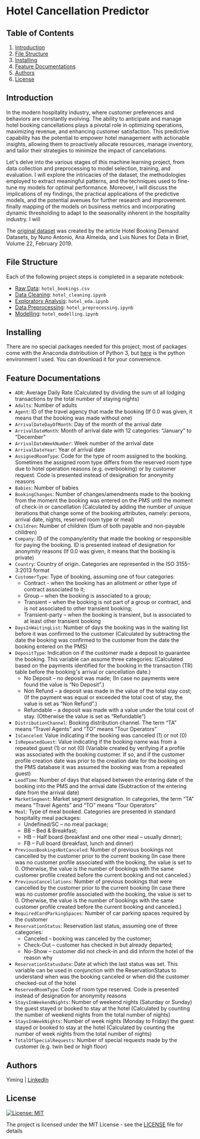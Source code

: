 # Hotel Cancellation Predictor

## Table of Contents
1. [Introduction](#Introduction)
2. [File Structure](#FileStructure)
3. [Installing](#Installing)
4. [Feature Documentations](#FeatureDocumentations)
5. [Authors](#Authors)
6. [License](#License)

<a name="Introduction"></a>
## Introduction
In the modern hospitality industry, where customer preferences and behaviors are constantly evolving. The ability to anticipate and manage hotel booking cancellations plays a pivotal role in optimizing operations, maximizing revenue, and enhancing customer satisfaction. This predictive capability has the potential to empower hotel management with actionable insights, allowing them to proactively allocate resources, manage inventory, and tailor their strategies to minimize the impact of cancellations. 

Let's delve into the various stages of this machine learning project, from data collection and preprocessing to model selection, training, and evaluation. I will explore the intricacies of the dataset, the methodologies employed to extract meaningful patterns, and the techniques used to fine-tune my models for optimal performance. Moreover, I will discuss the implications of my findings, the practical applications of the predictive models, and the potential avenues for further research and improvement. finally mapping of the models on business metrics and incorporating dynamic thresholding to adapt to the seasonality inherent in the hospitality industry. I will 

The [original dataset](https://www.sciencedirect.com/science/article/pii/S2352340918315191) was created by the article Hotel Booking Demand Datasets, by Nuno Antonio, Ana Almeida, and Luis Nunes for Data in Brief, Volume 22, February 2019.

<a name="FileStructure"></a>
## File Structure
Each of the following project steps is completed in a separate notebook:
- [Raw Data](https://github.com/YimingZ13/Hotel_cancellation_predictor_with_dynamic_thresholding/blob/main/hotel_bookings.csv): `hotel_bookings.csv`
- [Data Cleaning](): `hotel_cleaning.ipynb`
- [Exploratory Analysis](): `hotel_eda.ipynb`
- [Data Preprocessing](): `hotel_preprocessing.ipynb`
- [Modelling](): `hotel_modelling.ipynb`

<a name="Installing"></a>
## Installing
There are no special packages needed for this project, most of packages come with the Anaconda distributiion of Python 3, but [here](https://github.com/YimingZ13/Hotel_cancellation_predictor_with_dynamic_thresholding/blob/main/environment.yml) is the python environment I used. You can download it for your convenience.

<a name="FeatureDocumentations"></a>
## Feature Documentations
- `ADR`: Average Daily Rate (Calculated by dividing the sum of all lodging transactions by the total number of staying nights)
- `Adults`: Number of adults
- `Agent`: ID of the travel agency that made the booking (If 0.0 was given, it means that the booking was made without one)
- `ArrivalDateDayOfMonth`: Day of the month of the arrival date
- `ArrivalDateMonth`: Month of arrival date with 12 categories: “January” to “December”
- `ArrivalDateWeekNumber`: Week number of the arrival date
- `ArrivalDateYear`: Year of arrival date
- `AssignedRoomType`: Code for the type of room assigned to the booking. Sometimes the assigned room type differs from the reserved room type due to hotel operation reasons (e.g. overbooking) or by customer request. Code is presented instead of designation for anonymity reasons
- `Babies`: Number of babies
- `BookingChanges`: Number of changes/amendments made to the booking from the moment the booking was entered on the PMS until the moment of check-in or cancellation (Calculated by adding the number of unique iterations that change some of the booking attributes, namely: persons, arrival date, nights, reserved room type or meal)
- `Children`: Number of children (Sum of both payable and non-payable children)
- `Company`: ID of the company/entity that made the booking or responsible for paying the booking. ID is presented instead of designation for anonymity reasons	(If 0.0 was given, it means that the booking is private)
- `Country`: Country of origin. Categories are represented in the ISO 3155–3:2013 format
- `CustomerType`: Type of booking, assuming one of four categories:	
    - Contract - when the booking has an allotment or other type of contract associated to it; 
    - Group – when the booking is associated to a group; 
    - Transient – when the booking is not part of a group or contract, and is not associated to other transient booking; 
    - Transient-party – when the booking is transient, but is associated to at least other transient booking
- `DaysInWaitingList`: Number of days the booking was in the waiting list before it was confirmed to the customer (Calculated by subtracting the date the booking was confirmed to the customer from the date the booking entered on the PMS)
- `DepositType`: Indication on if the customer made a deposit to guarantee the booking. This variable can assume three categories: (Calculated based on the payments identified for the booking in the transaction (TR) table before the booking׳s arrival or cancellation date.) 
    - No Deposit – no deposit was made; (In case no payments were found the value is “No Deposit”.) 
    - Non Refund – a deposit was made in the value of the total stay cost; (If the payment was equal or exceeded the total cost of stay, the value is set as “Non Refund”.)
    - Refundable – a deposit was made with a value under the total cost of stay. (Otherwise the value is set as “Refundable”)
- `DistributionChannel`: Booking distribution channel. The term “TA” means “Travel Agents” and “TO” means “Tour Operators”
- `IsCanceled`: Value indicating if the booking was canceled (1) or not (0)
- `IsRepeatedGuest`: Value indicating if the booking name was from a repeated guest (1) or not (0) (Variable created by verifying if a profile was associated with the booking customer. If so, and if the customer profile creation date was prior to the creation date for the booking on the PMS database it was assumed the booking was from a repeated guest)
- `LeadTime`: Number of days that elapsed between the entering date of the booking into the PMS and the arrival date (Subtraction of the entering date from the arrival date)
- `MarketSegment`: Market segment designation. In categories, the term “TA” means “Travel Agents” and “TO” means “Tour Operators”
- `Meal`: Type of meal booked. Categories are presented in standard hospitality meal packages:
    - Undefined/SC – no meal package;
    - BB – Bed & Breakfast;
    - HB – Half board (breakfast and one other meal – usually dinner);
    - FB – Full board (breakfast, lunch and dinner)
- `PreviousBookingsNotCanceled`: Number of previous bookings not cancelled by the customer prior to the current booking	(In case there was no customer profile associated with the booking, the value is set to 0. Otherwise, the value is the number of bookings with the same customer profile created before the current booking and not canceled.)
- `PreviousCancellations`: Number of previous bookings that were cancelled by the customer prior to the current booking	(In case there was no customer profile associated with the booking, the value is set to 0. Otherwise, the value is the number of bookings with the same customer profile created before the current booking and canceled.)
- `RequiredCardParkingSpaces`: Number of car parking spaces required by the customer
- `ReservationStatus`: Reservation last status, assuming one of three categories:
    - Canceled – booking was canceled by the customer;
    - Check-Out – customer has checked in but already departed;
    - No-Show – customer did not check-in and did inform the hotel of the reason why
- `ReservationStatusDate`: Date at which the last status was set. This variable can be used in conjunction with the ReservationStatus to understand when was the booking canceled or when did the customer checked-out of the hotel
- `ReservedRoomType`: Code of room type reserved. Code is presented instead of designation for anonymity reasons
- `StaysInWeekendNights`: Number of weekend nights (Saturday or Sunday) the guest stayed or booked to stay at the hotel	(Calculated by counting the number of weekend nights from the total number of nights)
- `StaysInWeekNights`: Number of week nights (Monday to Friday) the guest stayed or booked to stay at the hotel	(Calculated by counting the number of week nights from the total number of nights)
- `TotalOfSpecialRequests`: Number of special requests made by the customer (e.g. twin bed or high floor)

<a name="Authors"></a>
## Authors
Yiming | [LinkedIn](https://www.linkedin.com/in/yiming-zhao13/)

<a name="License"></a>
## License
[![License: MIT](https://img.shields.io/badge/License-MIT-yellow.svg)](https://opensource.org/licenses/MIT)

The project is licensed under the MIT License - see the [LICENSE](LICENSE) file for details
